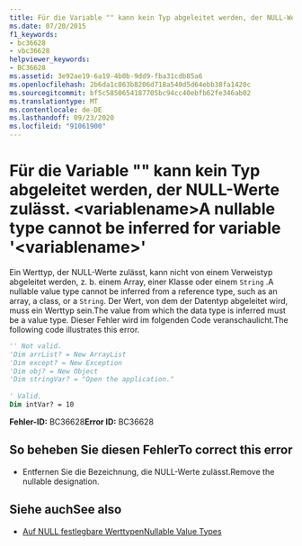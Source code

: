 ```yaml
---
title: Für die Variable "" kann kein Typ abgeleitet werden, der NULL-Werte zulässt. <variablename>
ms.date: 07/20/2015
f1_keywords:
- bc36628
- vbc36628
helpviewer_keywords:
- BC36628
ms.assetid: 3e92ae19-6a19-4b0b-9dd9-fba31cdb85a6
ms.openlocfilehash: 2b6da1c863b8206d718a540d5d64ebb38fa1420c
ms.sourcegitcommit: bf5c5850654187705bc94cc40ebfb62fe346ab02
ms.translationtype: MT
ms.contentlocale: de-DE
ms.lasthandoff: 09/23/2020
ms.locfileid: "91061900"
---
```

# <a name="a-nullable-type-cannot-be-inferred-for-variable-variablename"></a><span data-ttu-id="a50d3-102">Für die Variable "" kann kein Typ abgeleitet werden, der NULL-Werte zulässt. \<variablename></span><span class="sxs-lookup"><span data-stu-id="a50d3-102">A nullable type cannot be inferred for variable '\<variablename>'</span></span>

<span data-ttu-id="a50d3-103">Ein Werttyp, der NULL-Werte zulässt, kann nicht von einem Verweistyp abgeleitet werden, z. b. einem Array, einer Klasse oder einem `String` .</span><span class="sxs-lookup"><span data-stu-id="a50d3-103">A nullable value type cannot be inferred from a reference type, such as an array, a class, or a `String`.</span></span> <span data-ttu-id="a50d3-104">Der Wert, von dem der Datentyp abgeleitet wird, muss ein Werttyp sein.</span><span class="sxs-lookup"><span data-stu-id="a50d3-104">The value from which the data type is inferred must be a value type.</span></span> <span data-ttu-id="a50d3-105">Dieser Fehler wird im folgenden Code veranschaulicht.</span><span class="sxs-lookup"><span data-stu-id="a50d3-105">The following code illustrates this error.</span></span>  
  
```vb  
'' Not valid.
'Dim arrList? = New ArrayList  
'Dim except? = New Exception  
'Dim obj? = New Object  
'Dim stringVar? = "Open the application."  
  
' Valid.  
Dim intVar? = 10  
```  
  
 <span data-ttu-id="a50d3-106">**Fehler-ID:** BC36628</span><span class="sxs-lookup"><span data-stu-id="a50d3-106">**Error ID:** BC36628</span></span>  
  
## <a name="to-correct-this-error"></a><span data-ttu-id="a50d3-107">So beheben Sie diesen Fehler</span><span class="sxs-lookup"><span data-stu-id="a50d3-107">To correct this error</span></span>  
  
- <span data-ttu-id="a50d3-108">Entfernen Sie die Bezeichnung, die NULL-Werte zulässt.</span><span class="sxs-lookup"><span data-stu-id="a50d3-108">Remove the nullable designation.</span></span>  
  
## <a name="see-also"></a><span data-ttu-id="a50d3-109">Siehe auch</span><span class="sxs-lookup"><span data-stu-id="a50d3-109">See also</span></span>

- [<span data-ttu-id="a50d3-110">Auf NULL festlegbare Werttypen</span><span class="sxs-lookup"><span data-stu-id="a50d3-110">Nullable Value Types</span></span>](../programming-guide/language-features/data-types/nullable-value-types.md)
